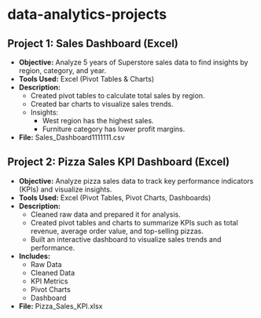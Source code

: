 # data-analytics-projects

## Project 1: Sales Dashboard (Excel)
- **Objective:** Analyze 5 years of Superstore sales data to find insights by region, category, and year.
- **Tools Used:** Excel (Pivot Tables & Charts)
- **Description:** 
  - Created pivot tables to calculate total sales by region.
  - Created bar charts to visualize sales trends.
  - Insights:
    - West region has the highest sales.
    - Furniture category has lower profit margins.
- **File:** Sales_Dashboard1111111.csv


## Project 2: Pizza Sales KPI Dashboard (Excel)
- **Objective:** Analyze pizza sales data to track key performance indicators (KPIs) and visualize insights.
- **Tools Used:** Excel (Pivot Tables, Pivot Charts, Dashboards)
- **Description:**
  - Cleaned raw data and prepared it for analysis.
  - Created pivot tables and charts to summarize KPIs such as total revenue, average order value, and top-selling pizzas.
  - Built an interactive dashboard to visualize sales trends and performance.
- **Includes:**
  - Raw Data  
  - Cleaned Data  
  - KPI Metrics  
  - Pivot Charts  
  - Dashboard
- **File:** Pizza_Sales_KPI.xlsx
